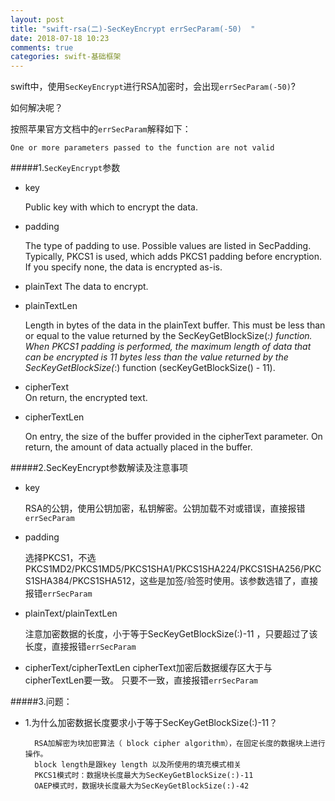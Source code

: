 ```yaml
---
layout: post
title: "swift-rsa(二)-SecKeyEncrypt errSecParam(-50)  "
date: 2018-07-18 10:23
comments: true
categories: swift-基础框架
---
```


swift中，使用`SecKeyEncrypt`进行RSA加密时，会出现`errSecParam(-50)`?

如何解决呢？

按照苹果官方文档中的`errSecParam`解释如下：

	One or more parameters passed to the function are not valid

#####1.`SecKeyEncrypt`参数	
	
* key	
	
	Public key with which to encrypt the data.
* padding	

     The type of padding to use. Possible values are listed in SecPadding. Typically, PKCS1 is used, which adds PKCS1 padding before encryption. If you specify none, the data is encrypted as-is.

* plainText	
     	The data to encrypt.
* plainTextLen	

	Length in bytes of the data in the plainText buffer. This must be less than or equal to the value returned by the SecKeyGetBlockSize(_:) function. When PKCS1 padding is performed, the maximum length of data that can be encrypted is 11 bytes less than the value returned by the SecKeyGetBlockSize(_:) function (secKeyGetBlockSize() - 11).
	
* cipherText	
On return, the encrypted text.

* cipherTextLen	

	On entry, the size of the buffer provided in the cipherText parameter. On return, the amount of data actually placed in the buffer.

#####2.SecKeyEncrypt参数解读及注意事项

* key 
   
    RSA的公钥，使用公钥加密，私钥解密。公钥加载不对或错误，直接报错`errSecParam`

* padding

	选择PKCS1，不选PKCS1MD2/PKCS1MD5/PKCS1SHA1/PKCS1SHA224/PKCS1SHA256/PKCS1SHA384/PKCS1SHA512，这些是加签/验签时使用。该参数选错了，直接报错`errSecParam`

* plainText/plainTextLen
  
  注意加密数据的长度，小于等于SecKeyGetBlockSize(:)-11 ，只要超过了该长度，直接报错`errSecParam`
  
* cipherText/cipherTextLen 
   cipherText加密后数据缓存区大于与cipherTextLen要一致。
   只要不一致，直接报错`errSecParam`
   
#####3.问题：  
* 1.为什么加密数据长度要求小于等于SecKeyGetBlockSize(:)-11？

		RSA加解密为块加密算法（ block cipher algorithm），在固定长度的数据块上进行操作。
		block length是跟key length 以及所使用的填充模式相关
		PKCS1模式时：数据块长度最大为SecKeyGetBlockSize(:)-11
		OAEP模式时，数据块长度最大为SecKeyGetBlockSize(:)-42
   